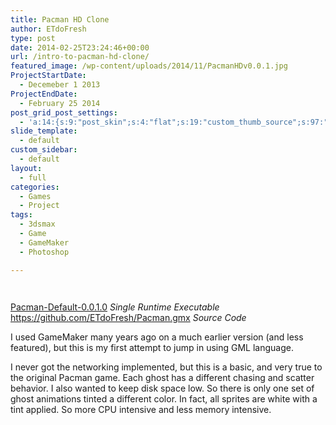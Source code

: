 ```yaml
---
title: Pacman HD Clone
author: ETdoFresh
type: post
date: 2014-02-25T23:24:46+00:00
url: /intro-to-pacman-hd-clone/
featured_image: /wp-content/uploads/2014/11/PacmanHDv0.0.1.jpg
ProjectStartDate:
  - Decemeber 1 2013
ProjectEndDate:
  - February 25 2014
post_grid_post_settings:
  - 'a:14:{s:9:"post_skin";s:4:"flat";s:19:"custom_thumb_source";s:97:"https://www.etdofresh.com/wp-content/plugins/post-grid/assets/frontend/css/images/placeholder.png";s:16:"thumb_custom_url";s:0:"";s:17:"font_awesome_icon";s:0:"";s:23:"font_awesome_icon_color";s:0:"";s:22:"font_awesome_icon_size";s:0:"";s:17:"custom_youtube_id";s:0:"";s:15:"custom_vimeo_id";s:0:"";s:21:"custom_dailymotion_id";s:0:"";s:14:"custom_mp3_url";s:0:"";s:20:"custom_soundcloud_id";s:0:"";s:16:"custom_video_MP4";s:0:"";s:16:"custom_video_OGV";s:0:"";s:17:"custom_video_WEBM";s:0:"";}'
slide_template:
  - default
custom_sidebar:
  - default
layout:
  - full
categories:
  - Games
  - Project
tags:
  - 3dsmax
  - Game
  - GameMaker
  - Photoshop

---
```

<div class="wp-block-columns has-2-columns">
  <div class="wp-block-column">
    <figure class="wp-block-image"><img class="wp-image-81" src="https://www.etdofresh.com/wp-content/uploads/2014/11/PacmanHDv0.0.1.jpg" alt="" srcset="http://localhost/wp-content/uploads/2014/11/PacmanHDv0.0.1.jpg 1928w, http://localhost/wp-content/uploads/2014/11/PacmanHDv0.0.1-300x163.jpg 300w, http://localhost/wp-content/uploads/2014/11/PacmanHDv0.0.1-768x417.jpg 768w, http://localhost/wp-content/uploads/2014/11/PacmanHDv0.0.1-1024x557.jpg 1024w, http://localhost/wp-content/uploads/2014/11/PacmanHDv0.0.1-1080x587.jpg 1080w" sizes="(max-width: 1928px) 100vw, 1928px" /></figure>
  </div>
  
  <div class="wp-block-column">
    <figure class="wp-block-image"><img class="wp-image-1407" src="https://www.etdofresh.com/wp-content/uploads/2019/01/image-4-1024x576.png" alt="" srcset="http://localhost/wp-content/uploads/2019/01/image-4-1024x576.png 1024w, http://localhost/wp-content/uploads/2019/01/image-4-300x169.png 300w, http://localhost/wp-content/uploads/2019/01/image-4-768x432.png 768w, http://localhost/wp-content/uploads/2019/01/image-4-1200x675.png 1200w, http://localhost/wp-content/uploads/2019/01/image-4.png 1920w" sizes="(max-width: 1024px) 100vw, 1024px" /></figure>
  </div>
</div>

<p class="SoftwareLink">
  <a href="http://www.etdofresh.com/wp-content/uploads/2014/11/Pacman-Default-0.0.1.0.zip">Pacman-Default-0.0.1.0</a> <em>Single Runtime Executable</em><br /><a href="https://github.com/ETdoFresh/Pacman.gmx">https://github.com/ETdoFresh/Pacman.gmx</a> <em>Source Code</em>
</p>

I used GameMaker many years ago on a much earlier version (and less featured), but this is my first attempt to jump in using GML language.

<!--more-->

I never got the networking implemented, but this is a basic, and very true to the original Pacman game. Each ghost has a different chasing and scatter behavior. I also wanted to keep disk space low. So there is only one set of ghost animations tinted a different color. In fact, all sprites are white with a tint applied. So more CPU intensive and less memory intensive.